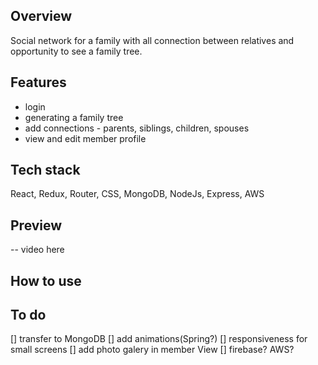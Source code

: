 ## Overview
Social network for a family with all connection between relatives and opportunity to see a family tree.

## Features
- login
- generating a family tree
- add connections - parents, siblings, children, spouses
- view and edit member profile

## Tech stack
React, Redux, Router, CSS,  MongoDB, NodeJs, Express, AWS

## Preview
-- video here

## How to use

## To do
[] transfer to MongoDB
[] add animations(Spring?)
[] responsiveness for small screens
[] add photo galery in member View
[] firebase? AWS?


